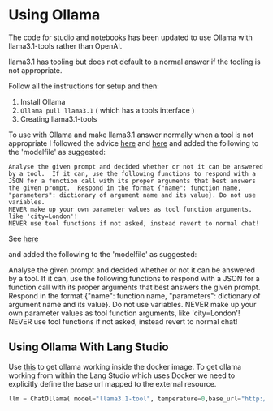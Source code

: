 # Using Ollama 

The code for studio and notebooks has been updated to use Ollama with llama3.1-tools rather than OpenAI.

llama3.1 has tooling but does not default to a normal answer if the tooling is not appropriate.

Follow all the instructions for setup and then:

1. Install Ollama
2. `Ollama pull llama3.1` ( which has a tools interface )
3. Creating llama3.1-tools

To use with Ollama and make llama3.1 answer normally when a tool is not
appropriate I followed the advice [here](https://github.com/ollama/ollama/issues/6127#issuecomment-2264291170) and [here](https://github.com/ollama/ollama/issues/6127#issuecomment-2379762636) and added the following to the 'modelfile' as suggested:

    Analyse the given prompt and decided whether or not it can be answered by a tool.  If it can, use the following functions to respond with a JSON for a function call with its proper arguments that best answers the given prompt.  Respond in the format {"name": function name, "parameters": dictionary of argument name and its value}. Do not use variables.
    NEVER make up your own parameter values as tool function arguments, like 'city=London'!
    NEVER use tool functions if not asked, instead revert to normal chat!

See [here](./Modelfile)

and added the following to the 'modelfile' as suggested:

Analyse the given prompt and decided whether or not it can be answered by a tool.  If it can, use the following functions to respond with a JSON for a function call with its proper arguments that best answers the given prompt.  Respond in the format {"name": function name, "parameters": dictionary of argument name and its value}. Do not use variables.
NEVER make up your own parameter values as tool function arguments, like 'city=London'!
NEVER use tool functions if not asked, instead revert to normal chat!

## Using Ollama With Lang Studio

Use [this](https://github.com/langchain-ai/langgraph-studio/issues/112) to get ollama working inside the docker image.
To get ollama working from within the Lang Studio which uses Docker we need to
explicitly define the base url mapped to the external resource.

``` python
llm = ChatOllama( model="llama3.1-tool", temperature=0,base_url="http://host.docker.internal:11434") # other params...)
```
